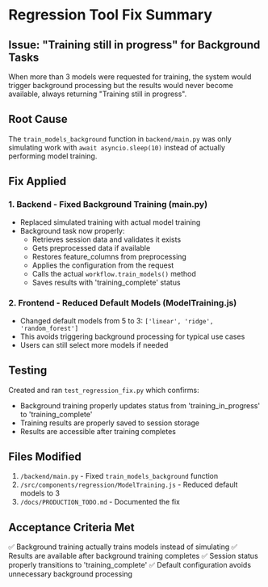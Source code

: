 # Regression Tool Fix Summary

## Issue: "Training still in progress" for Background Tasks
When more than 3 models were requested for training, the system would trigger background processing but the results would never become available, always returning "Training still in progress".

## Root Cause
The `train_models_background` function in `backend/main.py` was only simulating work with `await asyncio.sleep(10)` instead of actually performing model training.

## Fix Applied

### 1. Backend - Fixed Background Training (main.py)
- Replaced simulated training with actual model training
- Background task now properly:
  - Retrieves session data and validates it exists
  - Gets preprocessed data if available
  - Restores feature_columns from preprocessing
  - Applies the configuration from the request
  - Calls the actual `workflow.train_models()` method
  - Saves results with 'training_complete' status

### 2. Frontend - Reduced Default Models (ModelTraining.js)
- Changed default models from 5 to 3: `['linear', 'ridge', 'random_forest']`
- This avoids triggering background processing for typical use cases
- Users can still select more models if needed

## Testing
Created and ran `test_regression_fix.py` which confirms:
- Background training properly updates status from 'training_in_progress' to 'training_complete'
- Training results are properly saved to session storage
- Results are accessible after training completes

## Files Modified
1. `/backend/main.py` - Fixed `train_models_background` function
2. `/src/components/regression/ModelTraining.js` - Reduced default models to 3
3. `/docs/PRODUCTION_TODO.md` - Documented the fix

## Acceptance Criteria Met
✅ Background training actually trains models instead of simulating
✅ Results are available after background training completes
✅ Session status properly transitions to 'training_complete'
✅ Default configuration avoids unnecessary background processing